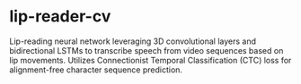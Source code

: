 # lip-reader-cv
Lip-reading neural network leveraging 3D convolutional layers and bidirectional LSTMs to transcribe speech from video sequences based on lip movements. Utilizes Connectionist Temporal Classification (CTC) loss for alignment-free character sequence prediction.
